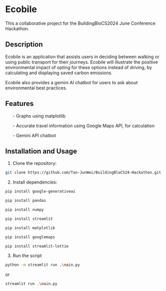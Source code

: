 # Ecobile
<p>This a collaborative project for the BuildingBloCS2024 June Conference Hackathon.</p>

## Description
<p>Ecobile is an application that assists users in deciding between walking or using public transport for their journeys. Ecobile will illustrate the positive environmental impact of opting for these options instead of driving,
  by calculating and displaying saved carbon emissions.

Ecobile also provides a gemini AI chatbot for users to ask about environmental best practices.
</p>

## Features
<p>
  <ul>- Graphs using matplotlib</ul>
  <ul>- Accurate travel information using Google Maps API, for calculation</ul>
  <ul>- Gemini API chatbot</ul>
</p>

## Installation and Usage

1. Clone the repository:

```bash
git clone https://github.com/Tan-JunWei/BuildingBloCS24-Hackathon.git
```

2. Install dependencies:
   
```bash
pip install google-generativeai
```
```bash
pip install pandas
```
```bash
pip install numpy
```
```bash
pip install streamlit
```
```bash
pip install matplotlib
```
```bash
pip install googlemaps
```
```bash
pip install streamlit-lottie
```

3. Run the script
   
```bash
python -m streamlit run .\main.py
```
or
```bash
streamlit run .\main.py
```
